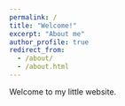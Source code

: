 ```yaml
---
permalink: /
title: "Welcome!"
excerpt: "About me"
author_profile: true
redirect_from:
  - /about/
  - /about.html
---
```


Welcome to my little website.